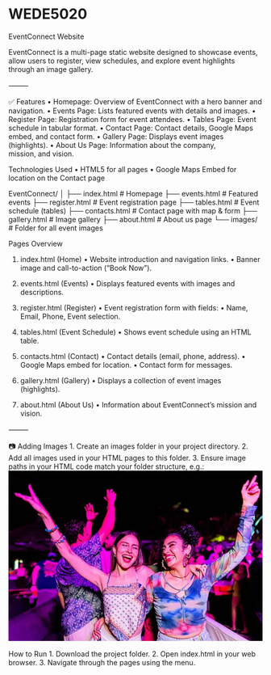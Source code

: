# WEDE5020

EventConnect Website

EventConnect is a multi-page static website designed to showcase events, allow users to register, view schedules, and explore event highlights through an image gallery.

⸻

✅ Features
	•	Homepage: Overview of EventConnect with a hero banner and navigation.
	•	Events Page: Lists featured events with details and images.
	•	Register Page: Registration form for event attendees.
	•	Tables Page: Event schedule in tabular format.
	•	Contact Page: Contact details, Google Maps embed, and contact form.
	•	Gallery Page: Displays event images (highlights).
	•	About Us Page: Information about the company, mission, and vision.

 Technologies Used
	•	HTML5 for all pages
	•	Google Maps Embed for location on the Contact page

 EventConnect/
│
├── index.html         # Homepage
├── events.html        # Featured events
├── register.html      # Event registration page
├── tables.html        # Event schedule (tables)
├── contacts.html      # Contact page with map & form
├── gallery.html       # Image gallery
├── about.html         # About us page
└── images/            # Folder for all event images

Pages Overview

1. index.html (Home)
	•	Website introduction and navigation links.
	•	Banner image and call-to-action (“Book Now”).

2. events.html (Events)
	•	Displays featured events with images and descriptions.

3. register.html (Register)
	•	Event registration form with fields:
	•	Name, Email, Phone, Event selection.

4. tables.html (Event Schedule)
	•	Shows event schedule using an HTML table.

5. contacts.html (Contact)
	•	Contact details (email, phone, address).
	•	Google Maps embed for location.
	•	Contact form for messages.

6. gallery.html (Gallery)
	•	Displays a collection of event images (highlights).

7. about.html (About Us)
	•	Information about EventConnect’s mission and vision.

⸻

📷 Adding Images
	1.	Create an images folder in your project directory.
	2.	Add all images used in your HTML pages to this folder.
	3.	Ensure image paths in your HTML code match your folder structure, e.g.:
 <img src="images/ev1.webp" alt="Event 1">

 How to Run
	1.	Download the project folder.
	2.	Open index.html in your web browser.
	3.	Navigate through the pages using the menu.
